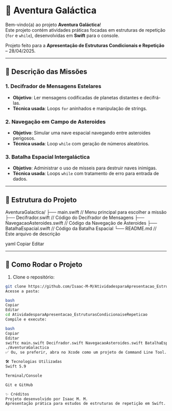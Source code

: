 # 🚀 Aventura Galáctica

Bem-vindo(a) ao projeto **Aventura Galáctica**!  
Este projeto contém atividades práticas focadas em estruturas de repetição (`for` e `while`), desenvolvidas em **Swift** para o console.

Projeto feito para a **Apresentação de Estruturas Condicionais e Repetição** – 28/04/2025.

---

## 🌌 Descrição das Missões

### 1. Decifrador de Mensagens Estelares
- **Objetivo**: Ler mensagens codificadas de planetas distantes e decifrá-las.
- **Técnica usada**: Loops `for` aninhados e manipulação de strings.

### 2. Navegação em Campo de Asteroides
- **Objetivo**: Simular uma nave espacial navegando entre asteroides perigosos.
- **Técnica usada**: Loop `while` com geração de números aleatórios.

### 3. Batalha Espacial Intergaláctica
- **Objetivo**: Administrar o uso de mísseis para destruir naves inimigas.
- **Técnica usada**: Loops `while` com tratamento de erro para entrada de dados.

---

## 📂 Estrutura do Projeto

AventuraGalactica/ ├── main.swift // Menu principal para escolher a missão ├── Decifrador.swift // Código do Decifrador de Mensagens ├── NavegacaoAsteroides.swift // Código da Navegação de Asteroides ├── BatalhaEspacial.swift // Código da Batalha Espacial └── README.md // Este arquivo de descrição

yaml
Copiar
Editar

---

## 🚀 Como Rodar o Projeto

1. Clone o repositório:

```bash
git clone https://github.com/Isaac-M-M/AtividadesparaApresentacao_EstruturasCondicionaiseRepeticao.git
Acesse a pasta:

bash
Copiar
Editar
cd AtividadesparaApresentacao_EstruturasCondicionaiseRepeticao
Compile e execute:

bash
Copiar
Editar
swiftc main.swift Decifrador.swift NavegacaoAsteroides.swift BatalhaEspacial.swift -o AventuraGalactica
./AventuraGalactica
✅ Ou, se preferir, abra no Xcode como um projeto de Command Line Tool.

🛠️ Tecnologias Utilizadas
Swift 5.9

Terminal/Console

Git e GitHub

✨ Créditos
Projeto desenvolvido por Isaac M. M.
Apresentação prática para estudos de estruturas de repetição em Swift.
